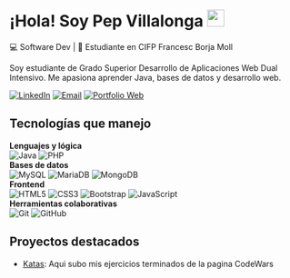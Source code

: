 # ¡Hola! Soy Pep Villalonga <img src="https://media.giphy.com/media/hvRJCLFzcasrR4ia7z/giphy.gif" width="30px"/>

💻 Software Dev | 🌱 Estudiante en CIFP Francesc Borja Moll

Soy estudiante de Grado Superior Desarrollo de Aplicaciones Web Dual Intensivo. Me apasiona aprender Java, bases de datos y desarrollo web.

[![LinkedIn](https://img.shields.io/badge/-LinkedIn-A3C4F3?style=for-the-badge&logo=linkedin&logoColor=white)](https://linkedin.com/in/pepvillalonga)
[![Email](https://img.shields.io/badge/-Email-F4A3A3?style=for-the-badge&logo=gmail&logoColor=white)](mailto:info@pepvillalonga.es)
[![Portfolio Web](https://img.shields.io/badge/-Portfolio%20Web-C5A3F3?style=for-the-badge&logo=code&logoColor=white)](https://pepvillalonga.es)

## Tecnologías que manejo

**Lenguajes y lógica**  
![Java](https://img.shields.io/badge/-Java-E76F00?style=for-the-badge&logo=java&logoColor=white)
![PHP](https://img.shields.io/badge/-PHP-777BB4?style=for-the-badge&logo=php&logoColor=white)
<br>
**Bases de datos**  
![MySQL](https://img.shields.io/badge/-MySQL-4479A1?style=for-the-badge&logo=mysql&logoColor=white)
![MariaDB](https://img.shields.io/badge/-MariaDB-003545?style=for-the-badge&logo=mariadb&logoColor=white)
![MongoDB](https://img.shields.io/badge/-MongoDB-47A248?style=for-the-badge&logo=mongodb&logoColor=white)
<br>
**Frontend**  
![HTML5](https://img.shields.io/badge/-HTML5-E34F26?style=for-the-badge&logo=html5&logoColor=white)
![CSS3](https://img.shields.io/badge/-CSS3-1572B6?style=for-the-badge&logo=css3&logoColor=white)
![Bootstrap](https://img.shields.io/badge/-Bootstrap-7952B3?style=for-the-badge&logo=bootstrap&logoColor=white)
![JavaScript](https://img.shields.io/badge/-JavaScript-F7DF1E?style=for-the-badge&logo=javascript&logoColor=black)
<br>
**Herramientas colaborativas**  
![Git](https://img.shields.io/badge/-Git-F05032?style=for-the-badge&logo=git&logoColor=white)
![GitHub](https://img.shields.io/badge/-GitHub-181717?style=for-the-badge&logo=github&logoColor=white)

## Proyectos destacados

-   [Katas](https://github.com/pepvillalonga/Katas.git): Aqui subo mis ejercicios terminados de la pagina CodeWars
